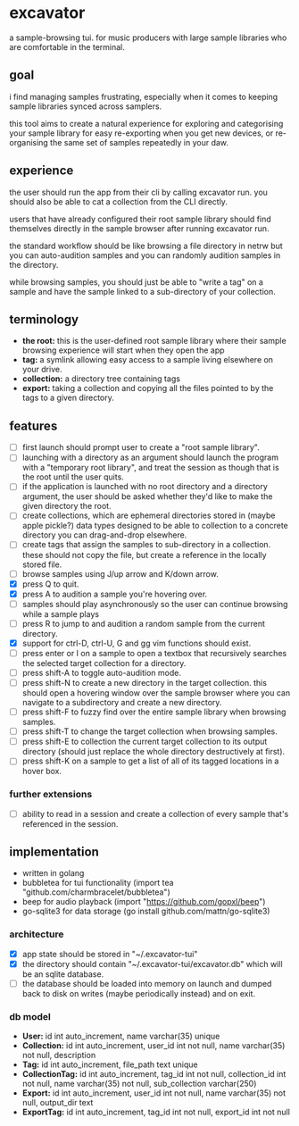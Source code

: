 # excavator
a sample-browsing tui. for music producers with large sample libraries who are comfortable in the terminal.

## goal
i find managing samples frustrating, especially when it comes to keeping sample libraries synced across samplers.

this tool aims to create a natural experience for exploring and categorising your sample library for easy re-exporting when you get new devices, or re-organising the same set of samples repeatedly in your daw.

## experience
the user should run the app from their cli by calling excavator run. you should also be able to cat a collection from the CLI directly.

users that have already configured their root sample library should find themselves directly in the sample browser after running excavator run.

the standard workflow should be like browsing a file directory in netrw but you can auto-audition samples and you can randomly audition samples in the directory.

while browsing samples, you should just be able to "write a tag" on a sample and have the sample linked to a sub-directory of your collection.

## terminology
- **the root:** this is the user-defined root sample library where their sample browsing experience will start when they open the app
- **tag:** a symlink allowing easy access to a sample living elsewhere on your drive.
- **collection:** a directory tree containing tags
- **export:** taking a collection and copying all the files pointed to by the tags to a given directory.

## features
- [ ] first launch should prompt user to create a "root sample library".
- [ ] launching with a directory as an argument should launch the program with a "temporary root library", and treat the session as though that is the root until the user quits.
- [ ] if the application is launched with no root directory and a directory argument, the user should be asked whether they'd like to make the given directory the root.
- [ ] create collections, which are ephemeral directories stored in (maybe apple pickle?) data types designed to be able to collection to a concrete directory you can drag-and-drop elsewhere.
- [ ] create tags that assign the samples to sub-directory in a collection. these should not copy the file, but create a reference in the locally stored file.
- [ ] browse samples using J/up arrow and K/down arrow.
- [x] press Q to quit.
- [x] press A to audition a sample you're hovering over.
- [ ] samples should play asynchronously so the user can continue browsing while a sample plays
- [ ] press R to jump to and audition a random sample from the current directory.
- [x] support for ctrl-D, ctrl-U, G and gg vim functions should exist.
- [ ] press enter or I on a sample to open a textbox that recursively searches the selected target collection for a directory.
- [ ] press shift-A to toggle auto-audition mode.
- [ ] press shift-N to create a new directory in the target collection. this should open a hovering window over the sample browser where you can navigate to a subdirectory and create a new directory.
- [ ] press shift-F to fuzzy find over the entire sample library when browsing samples.
- [ ] press shift-T to change the target collection when browsing samples.
- [ ] press shift-E to collection the current target collection to its output directory (should just replace the whole directory destructively at first).
- [ ] press shift-K on a sample to get a list of all of its tagged locations in a hover box.

### further extensions
- [ ] ability to read in a session and create a collection of every sample that's referenced in the session.

## implementation
- written in golang
- bubbletea for tui functionality (import tea "github.com/charmbracelet/bubbletea")
- beep for audio playback (import "https://github.com/gopxl/beep")
- go-sqlite3 for data storage (go install github.com/mattn/go-sqlite3)

### architecture
- [x] app state should be stored in "~/.excavator-tui"
- [x] the directory should contain "~/.excavator-tui/excavator.db" which will be an sqlite database.
- [ ] the database should be loaded into memory on launch and dumped back to disk on writes (maybe periodically instead) and on exit.

### db model
- **User:** id int auto_increment, name varchar(35) unique
- **Collection:** id int auto_increment, user_id int not null, name varchar(35) not null, description
- **Tag:** id int auto_increment, file_path text unique
- **CollectionTag:** id int auto_increment, tag_id int not null, collection_id int not null, name varchar(35) not null, sub_collection varchar(250)
- **Export:** id int auto_increment, user_id int not null, name varchar(35) not null, output_dir text
- **ExportTag:** id int auto_increment, tag_id int not null, export_id int not null
